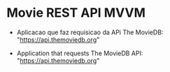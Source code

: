 # Movie REST API MVVM

 - Aplicacao que faz requisicao da APi The MovieDB: "https://api.themoviedb.org"

 - Application that requests The MovieDB API: "https://api.themoviedb.org"
 
